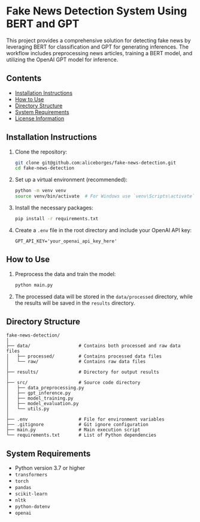 # Fake News Detection System Using BERT and GPT

This project provides a comprehensive solution for detecting fake news by leveraging BERT for classification and GPT for generating inferences. The workflow includes preprocessing news articles, training a BERT model, and utilizing the OpenAI GPT model for inference.

## Contents
- [Installation Instructions](#installation-instructions)
- [How to Use](#how-to-use)
- [Directory Structure](#directory-structure)
- [System Requirements](#system-requirements)
- [License Information](#license-information)

## Installation Instructions

1. Clone the repository:
   ```bash
   git clone git@github.com:aliceborges/fake-news-detection.git
   cd fake-news-detection
   ```

2. Set up a virtual environment (recommended):
   ```bash
   python -m venv venv
   source venv/bin/activate  # For Windows use `venv\Scripts\activate`
   ```

3. Install the necessary packages:
   ```bash
   pip install -r requirements.txt
   ```

4. Create a `.env` file in the root directory and include your OpenAI API key:
   ```plaintext
   GPT_API_KEY='your_openai_api_key_here'
   ```

## How to Use

1. Preprocess the data and train the model:
   ```bash
   python main.py
   ```

2. The processed data will be stored in the `data/processed` directory, while the results will be saved in the `results` directory.

## Directory Structure

```
fake-news-detection/
│
├── data/                  # Contains both processed and raw data files
│   ├── processed/         # Contains processed data files
│   └── raw/               # Contains raw data files
│
├── results/               # Directory for output results
│
├── src/                   # Source code directory
│   ├── data_preprocessing.py
│   ├── gpt_inference.py
│   ├── model_training.py
│   ├── model_evaluation.py
│   └── utils.py
│
├── .env                   # File for environment variables
├── .gitignore             # Git ignore configuration
├── main.py                # Main execution script
└── requirements.txt       # List of Python dependencies
```


## System Requirements

- Python version 3.7 or higher
- `transformers`
- `torch`
- `pandas`
- `scikit-learn`
- `nltk`
- `python-dotenv`
- `openai`